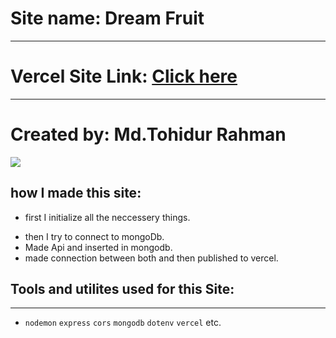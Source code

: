 # Site name: Dream Fruit

---

# Vercel Site Link: <a href="https://server-11-1eu8n6xit-mdtohid.vercel.app/">Click here</a>

---

# Created by: Md.Tohidur Rahman

![](https://i.ibb.co/nndcNnS/Dream-Fruit-Project.png)


## how I made this site:

- first I initialize all the neccessery things.

* then I try to connect to mongoDb.
* Made Api and inserted in mongodb.
* made connection between both and then published to vercel.

## Tools and utilites used for this Site:

---

- `nodemon` `express` `cors` `mongodb` `dotenv` `vercel` etc.
